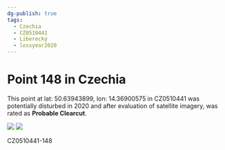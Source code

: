 ```yaml
---
dg-publish: true
tags:
  - Czechia
  - CZ0510441
  - Liberecký
  - lossyear2020
---
```


# Point 148 in Czechia

This point at lat: 50.63943899, lon: 14.36900575 in CZ0510441 was potentially disturbed in 2020 and after evaluation of satellite imagery, was rated as **Probable Clearcut**.

<div class='juxtapose' data-showcredits='false'>
<img src='https://baserow-backend-production20240528124524339000000001.s3.amazonaws.com/user_files/L4cJgsZy0nfwAa7lVhQLYLPRgiUHphux_f6c784f55f11df4be4a59af570dc1e1b63eb402c8f26784ea57f23f5ae95528a.png' data-label='July 2019' />
<img src='https://baserow-backend-production20240528124524339000000001.s3.amazonaws.com/user_files/UINhRIXzw7Uq9XP11S0vyPrQre0rXmJL_f72374bacde8fe0168884676dd7e0ebe62edaaafea8be45ae9bf05fca66e9100.png' data-label='September 2020' />
</div>

CZ0510441-148